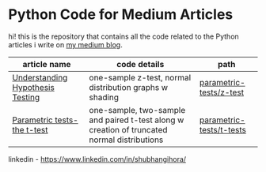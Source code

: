 # Python Code for Medium Articles

hi! this is the repository that contains all the code related to the Python articles i write on [my medium blog](https://medium.com/@shubhangihora).

| article name | code details | path | 
| --- | --- | --- |
| [Understanding Hypothesis Testing](https://medium.com/@shubhangihora/understanding-hypothesis-testing-65f9b3e9ab1f) | one-sample z-test, normal distribution graphs w shading | [parametric-tests/z-test](https://github.com/shubhangihora/python-articles/tree/main/parametric%20tests/z-test)
| [Parametric tests-the t-test](https://medium.com/@shubhangihora/parametric-tests-the-t-test-c9b17faabfb0) | one-sample, two-sample and paired t-test along w creation of truncated normal distributions | [parametric-tests/t-tests](https://github.com/shubhangihora/python-articles/tree/main/parametric%20tests/t-tests) |

linkedin - https://www.linkedin.com/in/shubhangihora/